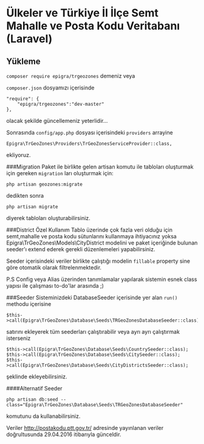 # Ülkeler ve Türkiye İl İlçe Semt Mahalle ve Posta Kodu Veritabanı (Laravel) 

## Yükleme

`composer require epigra/trgeozones` demeniz veya 

`composer.json` dosyamızı içerisinde

```
"require": {
    "epigra/trgeozones":"dev-master"
},
```

olacak şekilde güncellemeniz yeterlidir...

Sonrasında `config/app.php` dosyası içerisindeki `providers` arrayine 

```
Epigra\TrGeoZones\Providers\TrGeoZonesServiceProvider::class,
```

ekliyoruz.

###Migration
Paket ile birlikte gelen artisan komutu ile tabloları oluşturmak için gereken `migration` ları oluşturmak için:

```
php artisan geozones:migrate
```

dedikten sonra

```
php artisan migrate
```

diyerek tabloları oluşturabilirsiniz.

###District Özel Kullanım
Tablo üzerinde çok fazla veri olduğu için semt,mahalle ve posta kodu sütunlarını kullanmaya ihtiyacınız yoksa Epigra\TrGeoZones\Models\CityDistrict modelini ve paket içeriğinde bulunan seeder'ı extend ederek gerekli düzenlemeleri yapabilirsiniz.

Seeder içerisindeki veriler birlikte çalıştığı modelin `fillable` property sine göre otomatik olarak filtrelenmektedir.

P.S Config veya Alias üzerinden tanımlamalar yapılarak sistemin esnek class yapısı ile çalışması to-do'lar arasında ;) 

###Seeder
Sisteminizdeki DatabaseSeeder içerisinde yer alan `run()` methodu içerisine

```
$this->call(Epigra\TrGeoZones\Database\Seeds\TRGeoZonesDatabaseSeeder::class);
```

satırını ekleyerek tüm seederları çalıştırabilir veya ayrı ayrı çalıştırmak isterseniz

```
$this->call(Epigra\TrGeoZones\Database\Seeds\CountrySeeder::class);
$this->call(Epigra\TrGeoZones\Database\Seeds\CitySeeder::class);
$this->call(Epigra\TrGeoZones\Database\Seeds\CityDistrictsSeeder::class);
```

şeklinde ekleyebilirsiniz.

####Alternatif Seeder
```
php artisan db:seed --class="Epigra\TrGeoZones\Database\Seeds\TRGeoZonesDatabaseSeeder"
```

komutunu da kullanabilirsiniz.



Veriler http://postakodu.ptt.gov.tr/ adresinde yayınlanan veriler doğrultusunda 29.04.2016 itibarıyla günceldir.


